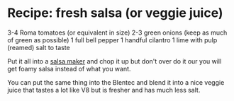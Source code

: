 # Recipe: fresh salsa (or veggie juice)

3-4 Roma tomatoes (or equivalent in size)
2-3 green onions (keep as much of green as possible)
1 full bell pepper
1 handful cilantro
1 lime with pulp (reamed)
salt to taste

Put it all into a [salsa maker](https://amzn.to/46al9MX) and chop it up but don't over do it our you will get foamy salsa instead of what you want.

You can put the same thing into the Blentec and blend it into a nice veggie juice that tastes a lot like V8 but is fresher and has much less salt.
